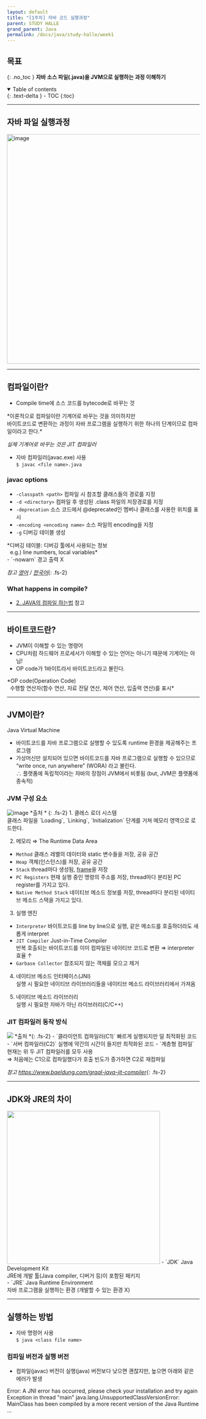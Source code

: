 ```yaml
---
layout: default
title: "[1주차] 자바 코드 실행과정"
parent: STUDY HALLE
grand_parent: Java
permalink: /docs/java/study-halle/week1
---
```


## 목표
{: .no_toc }
**자바 소스 파일(.java)을 JVM으로 실행하는 과정 이해하기**

<details open markdown="block">
  <summary>
    Table of contents
  </summary>
  {: .text-delta }
- TOC
{:toc}
</details>

---

## 자바 파일 실행과정
<img width="600" alt="image" src="https://user-images.githubusercontent.com/30143099/99238453-1677d400-283d-11eb-9a8c-30c399370586.png"> 

---

## 컴파일이란?
- Compile time에 소스 코드를 bytecode로 바꾸는 것
<div class="code-example" markdown="1">
*이론적으로 컴파일이란 기계어로 바꾸는 것을 의미하지만<br>
바이트코드로 변환하는 과정이 자바 프로그램을 실행하기 위한 하나의 단계이므로 컴파일이라고 한다.*

*실제 기계어로 바꾸는 것은 JIT 컴파일러*
</div>

- 자바 컴파일러(javac.exe) 사용<br>
`$ javac <file name>.java`

### javac options
- `-classpath <path>` 컴파일 시 참조할 클래스들의 경로를 지정
- `-d <directory>` 컴파일 후 생성된 .class 파일의 저장경로를 지정
- `-deprecation` 소스 코드에서 @deprecated인 멤버나 클래스를 사용한 위치를 표시
- `-encoding <encoding name>` 소스 파일의 encoding을 지정
- `-g` 디버깅 테이블 생성
<div class="code-example" markdown="1">
*디버깅 테이블: 디버깅 툴에서 사용되는 정보<br>
&nbsp; e.g.) line numbers, local variables*
</div>
- `-nowarn` 경고 출력 X

*참고 [영어](http://www.cs.yorku.ca/tech/other/java/docs/tooldocs/solaris/javac.html#:~:text=The%20javac%20command%20compiles%20Java,to%20interprete%20the%20Java%20bytecodes.&text=Unless%20you%20specify%20the%20%2Dd,as%20the%20corresponding%20source%20file)
/ [한국어](http://digital2u.co.kr/board/form/view/java/1199/1/0)*{: .fs-2}

### What happens in compile?
- [2. JAVA의 컴파일 하는법](https://catch-me-java.tistory.com/9) 참고

---

## 바이트코드란?
- JVM이 이해할 수 있는 명령어
- CPU처럼 하드웨어 프로세서가 이해할 수 있는 언어는 아니기 때문에 기계어는 아님!
- OP code가 1바이트라서 바이트코드라고 불린다.
<div class="code-example" markdown="1">
*OP code(Operation Code)<br>
&nbsp; 수행할 연산자(함수 연산, 자료 전달 연산, 제어 연산, 입출력 연산)를 표시*
</div>

---

## JVM이란?
Java Virtual Machine
- 바이트코드를 자바 프로그램으로 실행할 수 있도록 runtime 환경을 제공해주는 프로그램
- 가상머신만 설치되어 있으면 바이트코드를 자바 프로그램으로 실행할 수 있으므로 “write once, run anywhere” (WORA) 라고 불린다.<br>
  ∴ 플랫폼에 독립적이라는 자바의 장점이 JVM에서 비롯됨 (but, JVM은 플랫폼에 종속적)

### JVM 구성 요소
<img alt="image" src="https://miro.medium.com/max/1400/1*tve0gLb0il_4eY2IYlvuaw.png">
*출처 <https://medium.com/swlh/internals-of-compiler-and-jvm-f4d4dfd7092b>*
{: .fs-2}
1. 클래스 로더 시스템<br>
클래스 파일을 `Loading`, `Linking`, `Initialization` 단계를 거쳐 메모리 영역으로 로드한다.

2. 메모리 ⇒ The Runtime Data Area<br>
 - `Method` 클래스 레벨의 데이터와 static 변수들을 저장, 공유 공간
 - `Heap` 객체(인스턴스)를 저장, 공유 공간
 - `Stack` thread마다 생성됨, [frame](https://johngrib.github.io/wiki/jvm-stack/)을 저장
 - `PC Registers` 현재 실행 중인 명령의 주소를 저장, thread마다 분리된 PC register를 가지고 있다.
 - `Native Method Stack` 네이티브 메소드 정보를 저장, thread마다 분리된 네이티브 메소드 스택을 가지고 있다.

3. 실행 엔진
 - `Interpreter` 바이트코드를 line by line으로 실행, 같은 메소드를 호출하더라도 새롭게 interpret
 - `JIT Compiler` Just-in-Time Compiler<br>
   반복 호출되는 바이트코드를 이미 컴파일된 네이티브 코드로 변환 ⇒ interpreter 효율 ↑
 - `Garbase Collector` 참조되지 않는 객체를 모으고 제거
 
4. 네이티브 메소드 인터페이스(JNI)<br>
실행 시 필요한 네이티브 라이브러리들을 네이티브 메소드 라이브러리에서 가져옴

5. 네이티브 메소드 라이브러리<br>
실행 시 필요한 자바가 아닌 라이브러리(C/C++)


### JIT 컴파일러 동작 방식
<img src="https://user-images.githubusercontent.com/30143099/99388219-9626a100-2918-11eb-8e0a-8b5bd557bcdd.png">
*출처 <https://en.wikibooks.org/wiki/Java_Programming/The_Java_Platform>*{: .fs-2}
- `클라이언트 컴파일러(C1)` 빠르게 실행되지만 덜 최적화된 코드
- `서버 컴파일러(C2)` 실행에 약간의 시간이 들지만 최적화된 코드
- `계층형 컴파일` 현재는 위 두 JIT 컴파일러를 모두 사용<br>
   ⇒ 처음에는 C1으로 컴파일했다가 호출 빈도가 증가하면 C2로 재컴파일

*참고 <https://www.baeldung.com/graal-java-jit-compiler>*{: .fs-2}

---

## JDK와 JRE의 차이
<img width="400px" src="https://user-images.githubusercontent.com/30143099/99476286-96b04d80-2993-11eb-9985-6b305479a6b8.png">
- `JDK` Java Development Kit<br>
   JRE에 개발 툴(Java compiler, 디버거 등)이 포함된 패키지<br>
- `JRE` Java Runtime Environment<br>
   자바 프로그램을 실행하는 환경 (개발할 수 있는 환경 X)

---

## 실행하는 방법
- 자바 명령어 사용<br>
`$ java <class file name>`

### 컴파일 버전과 실행 버전
- 컴파일(javac) 버전이 실행(java) 버전보다 낮으면 괜찮지만, 높으면 아래와 같은 에러가 발생
<div class="code-example" markdown="1">
Error: A JNI error has occurred, please check your installation and try again Exception in thread "main" java.lang.UnsupportedClassVersionError: MainClass has been compiled by a more recent version of the Java Runtime ... 
</div>